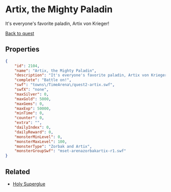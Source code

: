 # Artix, the Mighty Paladin

It's everyone's favorite paladin, Artix von Krieger!

[Back to quest](../quests.md)

## Properties

```json
{
    "id": 2104,
    "name": "Artix, the Mighty Paladin",
    "description": "It's everyone's favorite paladin, Artix von Krieger!",
    "complete": "Battle on!",
    "swf": "towns\/TimeArena\/quest2-artix.swf",
    "swfX": "none",
    "maxSilver": 0,
    "maxGold": 5000,
    "maxGems": 0,
    "maxExp": 50000,
    "minTime": 0,
    "counter": 0,
    "extra": "",
    "dailyIndex": 0,
    "dailyReward": 0,
    "monsterMinLevel": 0,
    "monsterMaxLevel": 100,
    "monsterType": "Zorbak and Artix",
    "monsterGroupSwf": "mset-arenazorbakartix-r1.swf"
}
```

## Related

- [Holy Superglue](../items/21750-holy-superglue.md)

